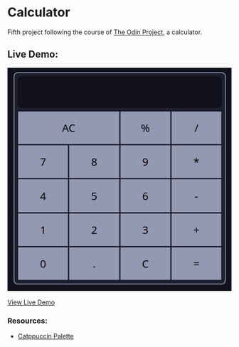 # Calculator
Fifth project following the course of [The Odin Project](https://www.theodinproject.com), a calculator.

## Live Demo:

![demo](public/demo.png)

[View Live Demo](https://jasmirmd.github.io/calculator/)

### Resources:

- [Catppuccin Palette](https://catppuccin.com/palette)